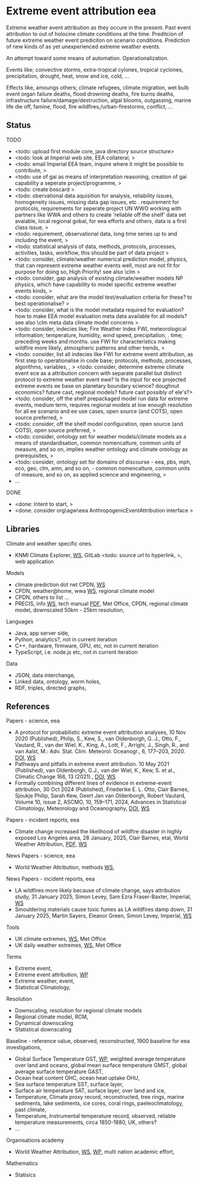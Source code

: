 # Extreme event attribution eea

Extreme weather event attribution as they occure in the present. Past event attribution to out of holocine climate conditions at the time. Preditcion of future extreme weather event prediciton on scenario conditions. Prediction of new kinds of as yet unexperienced extreme weather events.

An attempt toward some means of automation. Operationalization.

Events like; convective storms, extra-tropical cylones, tropical cyclones, precipitation, drought, heat, snow and ice, cold, ...

Effects like, amoungs others; climate refugees, climate migration, wet bulb event organ failure deaths, flood drowning deaths, fire burns deaths, infrastructure failure/damage/destruction, algal blooms, outgassing, marine life die off, famine, flood, fire wildfires,/urban-firestorms, conflict, ...

## Status

TODO
* <todo: upload first module core, java directory source structure>
* <todo: look at Imperial web site, EEA collateral, >
* <todo: email Imperial EEA team, inquire where it might be possible to contribute, >
* <todo: use of gai as means of interpretation reasoning, creation of gai capability a seperate project/programme, >
* <todo: create boscard >
* <todo: obervational data aquisition for analysis, reliability issues, homogeneity issues, missing data gap issues, etc  . requirement for protocols, requirements for seperate project UN WWO working with partners like WWA and others to create 'reliable off the shelf' data set avaiable, local regional gobal, for eea efforts and others, data is a first class issue, >
* <todo: requirement, observational data, long time series up to and including the event, >
* <todo: statistical analysis of data, methods, protocols, processes, activities, tasks, workflow, this should be part of data project >
* <todo: consider, climate/weather numerical prediction model, physics, that can represent extreme weather events well, most are not fit for purpose for doing so, High Priority! see also \clm >
* <todo: consider, gap analysis of existing climate/weather models NP physics, which have capability to model specific extreme weather events kinds,  >
* <todo: consider, what are the model test/evaluation criteria for these? to best operationalise? >
* <todo: consider, what is the model metadata required for evaluation? how to make EEA model evaluation meta data available for all models? see also \clm meta data climate model concerns >
* <todo: consider, indecies like; Fire Weather Index FWI, meteorological information; temperature, humidity, wind speed, precipitation, . time; preceding weeks and months. use FWI for characteristics making wildfire more likely, atmospheric patterns and other trends,  >
* <todo: consider, list all indecies like FWI for extreme event attribution, as first step to operationalise in code base; protocols, methods, processes, algorithms, variables, , >
<todo: consider, determine extreme climate event ece as a attribution concern with separate parallel but distinct protocol to extreme weather event ewe? Is the input for ece projected extreme events ee base on planetary boundary science? doughnut economics? future cast, regional models? future cast possibly of ele's?>
* <todo: consider, off the shelf prepackaged model run data for extreme events, medium term, requires regional models at low enough resolution for all ee scenario and ee use cases, open source (and COTS), open source preferred, >
* <todo: consider, off the shelf model configuration,  open source (and COTS), open source preferred, >
* <todo: consider, ontology set for weather models/climate models as a means of standardisation, common nomencalture, common units of measure, and so on, implies weather ontology and climate ontology as prerequisites, >
* <todo: consider, ontology set for domains of discourse - eea, pbs, mph, eco, geo, clm, amn, and so on, -  common nomencalture, common units of measure, and so on, as applied science and engineering, >
* ...

DONE
* <done: Intent to start, >
* <done: consider org\agw\eea AnthropogenicEventAttribution interface >

## Libraries

Climate and weather specific ones.
* KNMI Climate Explorer, [WS](https://climexp.knmi.nl/start.cgi), GitLab <todo: source url to hyperlink, >,  web application

Models
* climate prediction dot net CPDN, [WS](https://climateprediction.net/)
* CPDN, weather@home, wwa [WS](https://www.worldweatherattribution.org/weatherhome/), regional climate model
* CPDN, others to list ...
* PRECIS, info [WS](https://www.metoffice.gov.uk/research/applied/international/precis/introduction), tech manual [PDF](https://www.metoffice.gov.uk/binaries/content/assets/metofficegovuk/pdf/research/applied-science/precis/tech_man_v2.pdf), Met Office, CPDN, regional climate model, downscaled 50km - 25km resolution, 

Languages
* Java, app server side, 
* Python, analytics?, not in current iteration
* C++, hardware, firmware, GPU, etc, not in current iteration
* TypeScript, i.e. node.js etc, not in current iteration

Data
* JSON, data interchange, 
* Linked data, ontology, worm holes, 
* RDF, triples, directed graphs, 

## References

Papers - science, eea
* A protocol for probabilistic extreme event attribution analyses, 10 Nov 2020 (Published), Philip, S., Kew, S., van Oldenborgh, G. J., Otto, F., Vautard, R., van der Wiel, K., King, A., Lott, F., Arrighi, J., Singh, R., and van Aalst, M.: Adv. Stat. Clim. Meteorol. Oceanogr., 6, 177–203, 2020. [DOI](https://doi.org/10.5194/ascmo-6-177-2020), [WS](https://ascmo.copernicus.org/articles/6/177/2020/)
* Pathways and pitfalls in extreme event attribution. 10 May 2021 (Published), van Oldenborgh, G.J., van der Wiel, K., Kew, S. et al., Climatic Change 166, 13 (2021)., [DOI](https://doi.org/10.1007/s10584-021-03071-7), [WS](https://link.springer.com/article/10.1007/s10584-021-03071-7)
* Formally combining different lines of evidence in extreme-event attribution, 30 Oct 2024 (Published), Friederike E. L. Otto, Clair Barnes, Sjoukje Philip, Sarah Kew, Geert Jan van Oldenborgh, Robert Vautard, Volume 10, issue 2, ASCMO, 10, 159–171, 2024, Advances in Statistical Climatology, Meteorology and Oceanography, [DOI](https://doi.org/10.5194/ascmo-10-159-2024), [WS](https://ascmo.copernicus.org/articles/10/159/2024/)

Papers - incident reports, eea
* Climate change increased the likelihood of wildfire disaster in highly exposed Los Angeles area, 28 January, 2025, Clair Barnes, etal, World Weather Attribution, [PDF](https://www.worldweatherattribution.org/wp-content/uploads/WWA-scientific-report-LA-wildfires-1.pdf), [WS](https://www.worldweatherattribution.org/climate-change-increased-the-likelihood-of-wildfire-disaster-in-highly-exposed-los-angeles-area/)

News Papers - science, eea
* World Weather Attribution, methods [WS](https://www.worldweatherattribution.org/methods/),

News Papers - incident reports, eea
* LA wildfires more likely because of climate change, says attribution study, 31 January 2025, Simon Levey, Sam Ezra Fraser-Baxter, Imperial, [WS](https://www.imperial.ac.uk/news/260633/la-wildfires-more-likely-because-climate/) 
* Smouldering materials cause toxic fumes as LA wildfires damp down, 31 January 2025, Martin Sayers, Eleanor Green, Simon Levey, Imperial, [WS](https://www.imperial.ac.uk/news/260634/smouldering-materials-cause-toxic-fumes-la/)

Tools
* UK climate extremes, [WS](https://www.metoffice.gov.uk/research/climate/maps-and-data/uk-climate-extremes), Met Office
* UK daily weather extremes, [WS](https://www.metoffice.gov.uk/weather/observations/weather-extremes), Met Office

Terms
* Extreme event, 
* Extreme event attribution, [WP](https://en.wikipedia.org/wiki/Extreme_event_attribution)
* Extreme weather, event,
* Statistical Climatology,

Resolution
* Downscaling, resolution for regional climate models
* Regional climate model, RCM, 
* Dynamical downscaling
* Statistical downscaling

Baseline - reference value, observed, reconstructed, 1900 baseline for eea investigations, 
* Global Surface Temperature GST, [WP](https://en.wikipedia.org/wiki/Global_surface_temperature), weighted average temperature over land and oceans, global mean surface temperature GMST, global average surface temperature GAST, 
* Ocean heat content OHC, ocean heat uptake OHU, 
* Sea surface temperature SST, surface layer, 
* Surface air temperature SAT, surface layer, over land and ice, 
* Temperature, Climate proxy record, reconstructed, tree rings, marine sediments, lake sediments, ice cores, coral rings, paeleoclimatology, past climate, 
* Temperature, Instrumental temperature record, observed, reliable temperature measurements, circa 1850-1880, UK, others?
* ...

Organisations academy
* World Weather Attribution, [WS](https://www.worldweatherattribution.org/), [WP](https://en.wikipedia.org/wiki/World_Weather_Attribution), multi nation academic effort, 

Mathematics
* Statisics
